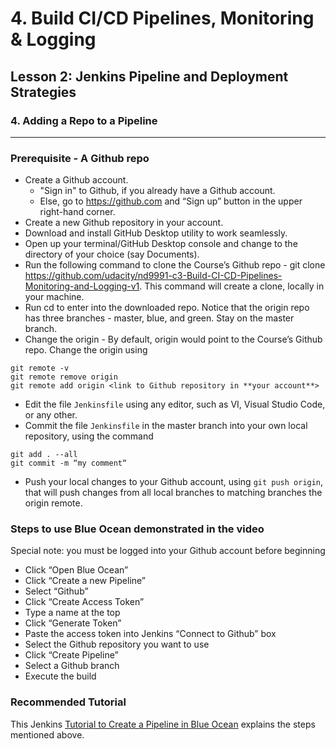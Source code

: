 # 4. Build CI/CD Pipelines, Monitoring & Logging 

## Lesson 2: Jenkins Pipeline and Deployment Strategies 


### 4. Adding a Repo to a Pipeline
___

### Prerequisite - A Github repo

* Create a Github account.
   * "Sign in" to Github, if you already have a Github account.
   * Else, go to https://github.com and “Sign up” button in the upper right-hand corner.
* Create a new Github repository in your account.
* Download and install GitHub Desktop utility to work seamlessly.
* Open up your terminal/GitHub Desktop console and change to the directory of your choice (say Documents).
* Run the following command to clone the Course’s Github repo - git clone https://github.com/udacity/nd9991-c3-Build-CI-CD-Pipelines-Monitoring-and-Logging-v1. This command will create a clone, locally in your machine.
* Run cd <name of the downloaded repo> to enter into the downloaded repo. Notice that the origin repo has three branches - master, blue, and green. Stay on the master branch.
* Change the origin - By default, origin would point to the Course’s Github repo. Change the origin using
```
git remote -v 
git remote remove origin 
git remote add origin <link to Github repository in **your account**>
```
* Edit the file `Jenkinsfile` using any editor, such as VI, Visual Studio Code, or any other.
* Commit the file `Jenkinsfile` in the master branch into your own local repository, using the command
```
git add . --all
git commit -m “my comment“
``` 
* Push your local changes to your Github account, using `git push origin`, that will push changes from all local branches to matching branches the origin remote.


### Steps to use Blue Ocean demonstrated in the video
Special note: you must be logged into your Github account before beginning

* Click “Open Blue Ocean”
* Click “Create a new Pipeline”
* Select “Github”
* Click “Create Access Token”
* Type a name at the top
* Click “Generate Token”
* Paste the access token into Jenkins “Connect to Github” box
* Select the Github repository you want to use
* Click “Create Pipeline”
* Select a Github branch
* Execute the build

### Recommended Tutorial
This Jenkins [Tutorial to Create a Pipeline in Blue Ocean](https://jenkins.io/doc/tutorials/create-a-pipeline-in-blue-ocean/#fork-sample-repository) explains the steps mentioned above.